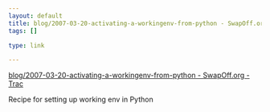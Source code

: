 ```yaml
--- 
layout: default
title: blog/2007-03-20-activating-a-workingenv-from-python - SwapOff.org - Trac
tags: []

type: link

---
```

<a href="http://swapoff.org/wiki/blog/2007-03-20-activating-a-workingenv-from-python">blog/2007-03-20-activating-a-workingenv-from-python - SwapOff.org - Trac</a>

Recipe for setting up working env in Python
